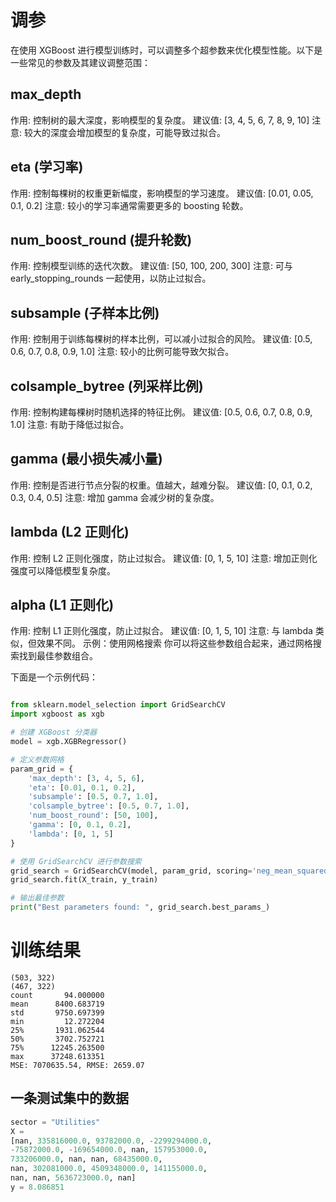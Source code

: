 # 调参
在使用 XGBoost 进行模型训练时，可以调整多个超参数来优化模型性能。以下是一些常见的参数及其建议调整范围：

## max_depth
作用: 控制树的最大深度，影响模型的复杂度。
建议值: [3, 4, 5, 6, 7, 8, 9, 10]
注意: 较大的深度会增加模型的复杂度，可能导致过拟合。
## eta (学习率)
作用: 控制每棵树的权重更新幅度，影响模型的学习速度。
建议值: [0.01, 0.05, 0.1, 0.2]
注意: 较小的学习率通常需要更多的 boosting 轮数。
## num_boost_round (提升轮数)
作用: 控制模型训练的迭代次数。
建议值: [50, 100, 200, 300]
注意: 可与 early_stopping_rounds 一起使用，以防止过拟合。
## subsample (子样本比例)
作用: 控制用于训练每棵树的样本比例，可以减小过拟合的风险。
建议值: [0.5, 0.6, 0.7, 0.8, 0.9, 1.0]
注意: 较小的比例可能导致欠拟合。
## colsample_bytree (列采样比例)
作用: 控制构建每棵树时随机选择的特征比例。
建议值: [0.5, 0.6, 0.7, 0.8, 0.9, 1.0]
注意: 有助于降低过拟合。
## gamma (最小损失减小量)
作用: 控制是否进行节点分裂的权重。值越大，越难分裂。
建议值: [0, 0.1, 0.2, 0.3, 0.4, 0.5]
注意: 增加 gamma 会减少树的复杂度。
## lambda (L2 正则化)
作用: 控制 L2 正则化强度，防止过拟合。
建议值: [0, 1, 5, 10]
注意: 增加正则化强度可以降低模型复杂度。
## alpha (L1 正则化)
作用: 控制 L1 正则化强度，防止过拟合。
建议值: [0, 1, 5, 10]
注意: 与 lambda 类似，但效果不同。
示例：使用网格搜索
你可以将这些参数组合起来，通过网格搜索找到最佳参数组合。

下面是一个示例代码：

```Python

from sklearn.model_selection import GridSearchCV
import xgboost as xgb

# 创建 XGBoost 分类器
model = xgb.XGBRegressor()

# 定义参数网格
param_grid = {
    'max_depth': [3, 4, 5, 6],
    'eta': [0.01, 0.1, 0.2],
    'subsample': [0.5, 0.7, 1.0],
    'colsample_bytree': [0.5, 0.7, 1.0],
    'num_boost_round': [50, 100],
    'gamma': [0, 0.1, 0.2],
    'lambda': [0, 1, 5]
}

# 使用 GridSearchCV 进行参数搜索
grid_search = GridSearchCV(model, param_grid, scoring='neg_mean_squared_error', cv=5)
grid_search.fit(X_train, y_train)

# 输出最佳参数
print("Best parameters found: ", grid_search.best_params_)
```

# 训练结果
```
(503, 322)
(467, 322)
count       94.000000
mean      8400.683719
std       9750.697399
min         12.272204
25%       1931.062544
50%       3702.752721
75%      12245.263500
max      37248.613351
MSE: 7070635.54, RMSE: 2659.07
```
## 一条测试集中的数据
```Python
sector = "Utilities"
X = 
[nan, 335816000.0, 93782000.0, -2299294000.0, 
-75872000.0, -169654000.0, nan, 157953000.0, 
733206000.0, nan, nan, 68435000.0, 
nan, 302081000.0, 4509348000.0, 141155000.0,
nan, nan, 5636723000.0, nan]
y = 8.086851
```